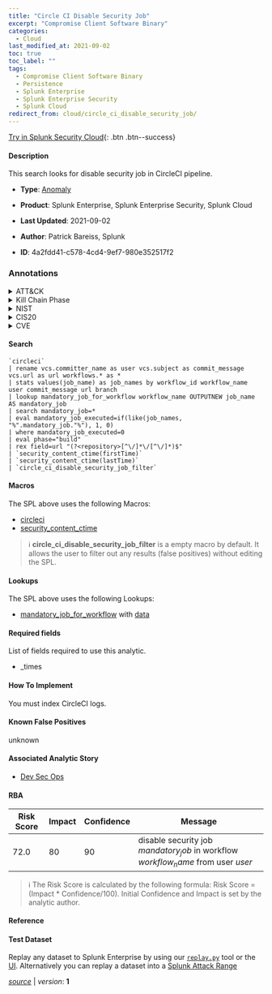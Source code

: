 ```yaml
---
title: "Circle CI Disable Security Job"
excerpt: "Compromise Client Software Binary"
categories:
  - Cloud
last_modified_at: 2021-09-02
toc: true
toc_label: ""
tags:
  - Compromise Client Software Binary
  - Persistence
  - Splunk Enterprise
  - Splunk Enterprise Security
  - Splunk Cloud
redirect_from: cloud/circle_ci_disable_security_job/
---
```




[Try in Splunk Security Cloud](https://www.splunk.com/en_us/cyber-security.html){: .btn .btn--success}

#### Description

This search looks for disable security job in CircleCI pipeline.

- **Type**: [Anomaly](https://github.com/splunk/security_content/wiki/Detection-Analytic-Types)
- **Product**: Splunk Enterprise, Splunk Enterprise Security, Splunk Cloud

- **Last Updated**: 2021-09-02
- **Author**: Patrick Bareiss, Splunk
- **ID**: 4a2fdd41-c578-4cd4-9ef7-980e352517f2

### Annotations
<details>
  <summary>ATT&CK</summary>

<div markdown="1">

#### [ATT&CK](https://attack.mitre.org/)

| ID          | Technique   | Tactic         |
| ----------- | ----------- |--------------- |
| [T1554](https://attack.mitre.org/techniques/T1554/) | Compromise Client Software Binary | Persistence |

</div>
</details>


<details>
  <summary>Kill Chain Phase</summary>

<div markdown="1">

* Installation


</div>
</details>


<details>
  <summary>NIST</summary>

<div markdown="1">

* DE.AE



</div>
</details>

<details>
  <summary>CIS20</summary>

<div markdown="1">

* CIS 13



</div>
</details>

<details>
  <summary>CVE</summary>

<div markdown="1">


</div>
</details>


#### Search

```
`circleci` 
| rename vcs.committer_name as user vcs.subject as commit_message vcs.url as url workflows.* as *  
| stats values(job_name) as job_names by workflow_id workflow_name user commit_message url branch 
| lookup mandatory_job_for_workflow workflow_name OUTPUTNEW job_name AS mandatory_job 
| search mandatory_job=* 
| eval mandatory_job_executed=if(like(job_names, "%".mandatory_job."%"), 1, 0) 
| where mandatory_job_executed=0 
| eval phase="build" 
| rex field=url "(?<repository>[^\/]*\/[^\/]*)$" 
| `security_content_ctime(firstTime)` 
| `security_content_ctime(lastTime)` 
| `circle_ci_disable_security_job_filter`
```

#### Macros
The SPL above uses the following Macros:
* [circleci](https://github.com/splunk/security_content/blob/develop/macros/circleci.yml)
* [security_content_ctime](https://github.com/splunk/security_content/blob/develop/macros/security_content_ctime.yml)

> :information_source:
> **circle_ci_disable_security_job_filter** is a empty macro by default. It allows the user to filter out any results (false positives) without editing the SPL.

#### Lookups
The SPL above uses the following Lookups:

* [mandatory_job_for_workflow](https://github.com/splunk/security_content/blob/develop/lookups/mandatory_job_for_workflow.yml) with [data](https://github.com/splunk/security_content/tree/develop/lookups/mandatory_job_for_workflow.csv)



#### Required fields
List of fields required to use this analytic.
* _times



#### How To Implement
You must index CircleCI logs.
#### Known False Positives
unknown

#### Associated Analytic Story
* [Dev Sec Ops](/stories/dev_sec_ops)




#### RBA

| Risk Score  | Impact      | Confidence   | Message      |
| ----------- | ----------- |--------------|--------------|
| 72.0 | 80 | 90 | disable security job $mandatory_job$ in workflow $workflow_name$ from user $user$ |


> :information_source:
> The Risk Score is calculated by the following formula: Risk Score = (Impact * Confidence/100). Initial Confidence and Impact is set by the analytic author.


#### Reference


#### Test Dataset
Replay any dataset to Splunk Enterprise by using our [`replay.py`](https://github.com/splunk/attack_data#using-replaypy) tool or the [UI](https://github.com/splunk/attack_data#using-ui).
Alternatively you can replay a dataset into a [Splunk Attack Range](https://github.com/splunk/attack_range#replay-dumps-into-attack-range-splunk-server)




[*source*](https://github.com/splunk/security_content/tree/develop/detections/cloud/circle_ci_disable_security_job.yml) \| *version*: **1**